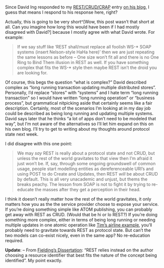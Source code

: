 Since David Ing responded to my
[REST/CRUD/CRAP](http://devhawk.net/2007/05/24/rest-is-neither-crud-nor-crap/)
entry [on his
blog](http://www.from9till2.com/PermaLink.aspx?guid=2dbee669-07fd-435e-a5f9-51f709ef183f),
I guess that means I respond to his response here, right?

Actually, this is going to be very short^[Wow, this post wasn’t that short at all. Can you imagine how long this would have been if I had mostly disagreed with David?] 
because I mostly agree with what David wrote. For example:

> If we say stuff like ‘REST shall/must replace all foolish WS-\* SOAP
> systems (insert Nelson-style HaHa here)’ then we are just repeating
> the same lessons as before – One size won’t fit all and there is no
> One Ring to Bind Them illusion in REST as well. If you have something
> complex that fits the WS-\* style then maybe REST isn’t the droid you
> are looking for.

Of course, this begs the question “what is complex?” David described
complex as “long running transaction updating multiple distributed
stores”. Personally, I’d replace “stores” with “systems” and I hate term
“long running transaction” so I would have written “long running
operation” or “business process”, but grammatical nitpicking aside that
certainly seems like a fair description. Certainly, most of the
scenarios I’m looking at in my day job could be described as being long
running and updating multiple systems. David says later that he thinks
“a lot of apps don’t need to be modeled that way”, but I’m not aware of
the alternatives so I’ll let him expand on this on his own blog. I’ll
try to get to writing about my thoughts around protocol state next week.

I did disagree with this one point:

> We may *say* REST is really about a protocol state and not CRUD, but
> unless the rest of the world gravitates to that view then I’m afraid
> it just won’t be. If, say, through some ongoing groundswell of common
> usage, people start modelling entities as dereferenceable URI’s and
> using POST to do Create and Updates, then REST *will* be about CRUD by
> default. This is all very unacademic and unjust, but thems the breaks
> peachy. The lesson from SOAP is not to fight it by trying to
> re-educate the masses after they get a perception in their head.

I think it doesn’t really matter how the rest of the world gravitates,
it only matters how you as the the service provider choose to expose
your service. If you’re doing something simple like ATOM publishing, you
can probably get away with REST as CRUD. (Would that be hi or lo REST?)
If you’re doing something more complex, either in terms of being long
running or needing multiple updates in one atomic operation like [Tim’s
airline
example](http://pluralsight.com/blogs/tewald/archive/2007/04/27/47031.aspx),
you’ll probably need to gravitate towards REST as protocol state. But
can’t the two models can co-exist nicely, even in the same app? No
re-education required.

**Update**: – From [Fielding’s
Dissertation](http://www.ics.uci.edu/~fielding/pubs/dissertation/rest_arch_style.htm):
“REST relies instead on the author choosing a resource identifier that
best fits the nature of the concept being identified”. My point exactly.

